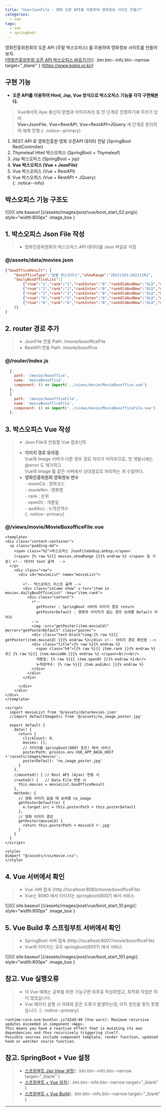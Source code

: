 ```yaml
---
title: "Vue+JsonFile - 영화 오픈 API를 이용하여 영화정보 사이트 만들기"
categories: 
  - vue
tags:
  - vue
  - springboot
---
```


영화진흥위원회의 오픈 API (주말 박스오피스) 를 이용하여 영화정보 사이트를 만들어보자.        
[[영화진흥위원회 오픈 API 박스오피스 바로가기]](https://www.kobis.or.kr/kobisopenapi/homepg/apiservice/searchServiceInfo.do){: .btn.btn--info.btn--narrow target="_blank" }  (https://www.kobis.or.kr/)    

## 구현 기능
+ **오픈 API를 이용하여 Html, Jsp, Vue 방식으로 박스오피스 기능을 각각 구현해본다.**    

> Vue에서의 Ajax 통신이 문법과 이미지처리 등 한 단계로 진행하기에 무리가 있어    
> **Vue+JsonFile**, **Vue+RestAPI**, **Vue+RestAPI+JQuery** 세 단계로 분리하여 예제 진행
{: .notice--primary}

1. REST API 로 영화진흥원 영화 오픈API 데이타 전달 (SpringBoot RestController)    
2. Thymeleaf Html 박스오피스 (SpringBoot + Thymeleaf)    
3. Jsp 박스오피스 (SpringBoot + jsp)    
4. **Vue 박스오피스 (Vue + JsonFile)**       
5. Vue 박스오피스 (Vue + RestAPI)       
6. Vue 박스오피스 (Vue + RestAPI + JQuery)       
{: .notice--info}

## 박스오피스 기능 구조도
![]({{ site.baseurl }}/assets/images/post/vue/boot_start_02.png){: style="width:800px" .image_box }  

## 1. 박스오피스 Json File 작성
> + 영화진흥위원회의 박스오피스 API 데이타를 Json 파일로 저장    

### @/assets/data/movies.json
```json
{"boxOfficeResult": {
    "boxofficeType":"일별 박스오피스","showRange":"20221101~20221101",
    "dailyBoxOfficeList":[
        {"rnum":"1","rank":"1","rankInten":"0","rankOldAndNew":"OLD","movieCd":"20198461","movieNm":"리멤버","openDt":"2022-10-26","salesAmt":"138755562","salesShare":"20.6","salesInten":"-37718696","salesChange":"-21.4","salesAcc":"2628611132","audiCnt":"14584","audiInten":"-4052","audiChange":"-21.7","audiAcc":"272556","scrnCnt":"1064","showCnt":"3417"}, 
        {"rnum":"2","rank":"2","rankInten":"0","rankOldAndNew":"OLD","movieCd":"20198429","movieNm":"자백","openDt":"2022-10-26","salesAmt":"261644850","salesShare":"38.9","salesInten":"-34168607","salesChange":"-11.6","salesAcc":"3045963956","audiCnt":"27235","audiInten":"-4292","audiChange":"-13.6","audiAcc":"311758","scrnCnt":"1051","showCnt":"4197"},
        {"rnum":"3","rank":"3","rankInten":"0","rankOldAndNew":"OLD","movieCd":"20198317","movieNm":"인생은 아름다워","openDt":"2022-09-28","salesAmt":"54989791","salesShare":"8.2","salesInten":"-6736500","salesChange":"-10.9","salesAcc":"10106602525","audiCnt":"6522","audiInten":"-762","audiChange":"-10.5","audiAcc":"1080344","scrnCnt":"524","showCnt":"948"},{"rnum":"4","rank":"4","rankInten":"0","rankOldAndNew":"OLD","movieCd":"20226886","movieNm":"블랙 아담","openDt":"2022-10-19","salesAmt":"100062166","salesShare":"14.9","salesInten":"-26640784","salesChange":"-21","salesAcc":"6947673571","audiCnt":"10063","audiInten":"-3108","audiChange":"-23.6","audiAcc":"672152","scrnCnt":"701","showCnt":"2047"},        
        {"rnum":"5","rank":"5","rankInten":"0","rankOldAndNew":"OLD","movieCd":"20215601","movieNm":"공조2: 인터내셔날","openDt":"2022-09-07","salesAmt":"21856091","salesShare":"3.3","salesInten":"-5791003","salesChange":"-20.9","salesAcc":"70724891052","audiCnt":"3132","audiInten":"-934","audiChange":"-23","audiAcc":"6955443","scrnCnt":"408","showCnt":"628"},        
        {"rnum":"6","rank":"6","rankInten":"0","rankOldAndNew":"OLD","movieCd":"20226777","movieNm":"극장판 짱구는 못말려: 수수께끼! 꽃피는 천하떡잎학교","openDt":"2022-09-28","salesAmt":"29135868","salesShare":"4.3","salesInten":"-2168418","salesChange":"-6.9","salesAcc":"7060990271","audiCnt":"2937","audiInten":"-211","audiChange":"-6.7","audiAcc":"704622","scrnCnt":"325","showCnt":"451"}
    ]}
}
```

## 2. router 경로 추가
> + JsonFile 연동 Path:  /movie/boxofficeFile
> + RestAPI 연동 Path:  /movie/boxoffice

### @/router/index.js
```js
  {
    path: '/movie/boxoffice',
    name: 'movieBoxoffice',
    component: () => import('../views/movie/MovieBoxoffice.vue')
  },
  {
    path: '/movie/boxofficeFile',
    name: 'movieBoxofficeFile',
    component: () => import('../views/movie/MovieBoxofficeFile.vue')
  },
```

## 3. 박스오피스 Vue 작성
> + Json File과 연동할 Vue 컴포넌트

> + **이미지 경로 유의점**    
> Vue와 Image 서버가 다른 경우 경로 처리가 어려우므로, 첫 개발시에는 @error 도 제거하고    
> Vue와 Image 를 같은 서버에서 상대경로로 처리하는 게 수월하다.    
> + **영화진흥위원회 영화정보 변수**    
> `-` moveCd : 영화코드    
> `-` movieNm : 영화명    
> `-` rank : 순위    
> `-` openDt : 개봉일    
> `-` audiAcc : 누적관객수    
{: .notice--primary}

### @/views/movie/MovieBoxofficeFile.vue
```vue
<template>
<div class="content-container"> 
  <p class="padding-md">
    <span class="h2">박스오피스 JsonFile&nbsp;&nbsp;</span>       
    (<span> {% raw %}{{ movies.showRange }}{% endraw %} </span> 일 기준) <!-- 데이타 text 출력  -->
  </p>
    <div class="row">
      <div id="movieList" name="movieList">

        <!-- 박스오피스 리스트 출력 -->
        <div class="column show" v-for="item in movies.dailyBoxOfficeList" :key="item.rank">
          <div class="content">
            <!-- 
              getPoster : SpringBoot 서버의 이미지 경로 return
              getPosterDefault : 영화의 이미지가 없는 경우 보여줄 Default 이미지
            -->
            <img :src="getPoster(item.movieCd)" @error="getPosterDefault" class="poster">
            <div class="text-block">img:{% raw %}{{ getPoster(item.movieCd) }}{% endraw %}</div> <!-- 이미지 경로 확인용 -->
            <div class="title">{% raw %}{% endraw %}
              <span class="h4">[{% raw %}{{ item.rank }}{% endraw %}위] {% raw %}{{ item.movieNm }}{% endraw %} </span><br/><br/>
              개봉일: {% raw %}{{ item.openDt }}{% endraw %}<br/>
              누적관객수: {% raw %}{{ item.audiAcc }}{% endraw %}
            </div>              
          </div>
        </div>

      </div>
    </div>
</div>
</template> 

<script>
  import movieList from '@/assets/data/movies.json'
  //import defaultImageSrc from '@/assets/no_image_poster.jpg'

  export default {
    data() {
      return {
        clickCount: 0,          
        movies: [],      
        // 이미지를 springboot(8007 포트) 에서 서비스 
        posterPath: process.env.VUE_APP_BASE_HOST +'/assets/images/movie/',        
        posterDefault: 'no_image_poster.jpg'         
      }
    },          
    //mounted() { // Rest API (Ajax) 연동 시
    created() {   // Data File 연동 시      
      this.movies = movieList.boxOfficeResult
    },
    methods: { 
      // 영화 이미지 없을 때 보여줄 no_image
      getPosterDefault(e) {          
        e.target.src = this.posterPath + this.posterDefault
      }, 
      // 영화 이미지 경로
      getPoster(movieCd) {
        return this.posterPath + movieCd +'.jpg'   
      } 
    } 
  }
</script> 

<style>
@import "@/assets/css/movie.css";
</style>
```

## 4. Vue 서버에서 확인
> + Vue 서버 접속 (http://localhost:8080/movie/boxofficeFile)  
> + Vue는 8080 에서 이미지는 springboot(8007) 에서 서비스    

![]({{ site.baseurl }}/assets/images/post/vue/boot_start_10.png){: style="width:800px" .image_box }


## 5. Vue Build 후 스프링부트 서버에서 확인
> + SpringBoot 서버 접속 (http://localhost:8007/movie/boxofficeFile)  
> + Vue와 이미지는 모두 springboot(8007) 에서 서비스    

![]({{ site.baseurl }}/assets/images/post/vue/boot_start_101.png){: style="width:800px" .image_box }


## 참고. Vue 실행오류
> + 이 Vue 예제는 공부를 위한 기능구현 위주로 작성하였고, 최적화 작업은 하지 않았습니다.    
> + Vue 페이지 실행 시 아래와 같은 오류가 발생하는데, 아직 원인을 찾지 못했습니다. 
{: .notice--primary}

```text
runtime-core.esm-bundler.js?d2dd:40 [Vue warn]: Maximum recursive updates exceeded in component <App>.
This means you have a reactive effect that is mutating its own dependencies and thus recursively triggering itself. 
Possible sources include component template, render function, updated hook or watcher source function.
```

## 참고. SpringBoot + Vue 설정
> + [스프링부트 Jsp View 설정](http://localhost:4000/springboot/02-springboot-jsp/){: .btn.btn--info.btn--narrow target="_blank" }
> + [스프링부트 + Vue 설치](http://localhost:4000/vue/springboot-vue/){: .btn.btn--info.btn--narrow target="_blank" }
> + [스프링부트 + Vue Build](http://localhost:4000/vue/springboot-vue-build/){: .btn.btn--info.btn--narrow target="_blank" }

---   
   
